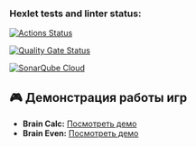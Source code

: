 ### Hexlet tests and linter status:
[![Actions Status](https://github.com/Estepa08/frontend-project-44/actions/workflows/hexlet-check.yml/badge.svg)](https://github.com/Estepa08/frontend-project-44/actions)

[![Quality Gate Status](https://sonarcloud.io/api/project_badges/measure?project=Estepa08_frontend-project-44&metric=alert_status)](https://sonarcloud.io/summary/new_code?id=Estepa08_frontend-project-44)

[![SonarQube Cloud](https://sonarcloud.io/images/project_badges/sonarcloud-light.svg)](https://sonarcloud.io/summary/new_code?id=Estepa08_frontend-project-44)



## 🎮 Демонстрация работы игр

- **Brain Calc:** [Посмотреть демо](https://asciinema.org/a/Z5qpuIxz63YIT2gB1tzNalFof)
- **Brain Even:** [Посмотреть демо](https://asciinema.org/a/iWpuq5egeknqrzrGFGWLnoC4L)
